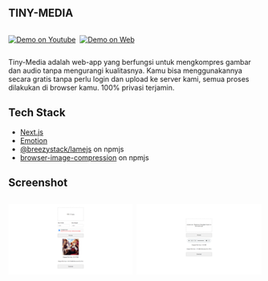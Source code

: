 ## TINY-MEDIA

<div style="display: flex; flex-direction: row; gap: .5rem">

[![Demo on Youtube](https://img.shields.io/badge/Demo%20on-Youtube-red)](https://www.youtube.com/watch?v=Q1jZ6n5Y1ZQ)

[![Demo on Web](https://img.shields.io/badge/Demo%20on-Web-blue)](https://tiny-media.vercel.app/)

</div>

Tiny-Media adalah web-app yang berfungsi untuk mengkompres gambar dan audio tanpa mengurangi kualitasnya. Kamu bisa menggunakannya secara gratis tanpa perlu login dan upload ke server kami, semua proses dilakukan di browser kamu. 100% privasi terjamin.

## Tech Stack

- [Next.js](https://nextjs.org/)
- [Emotion](https://emotion.sh/docs/introduction)
- [@breezystack/lamejs](https://www.npmjs.com/package/@breezystack/lamejs) on npmjs
- [browser-image-compression](https://www.npmjs.com/package/browser-image-compression) on npmjs

## Screenshot

<div style="display: flex; flex-direction: row; gap: .5rem">

![Compress Image](docs/docs-image.png)

![Compress Audio](docs/docs-audio.png)

</div>
